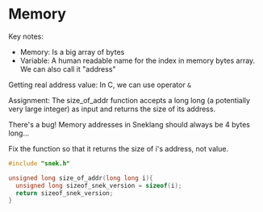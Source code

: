 # Memory

Key notes:

- Memory: Is a big array of bytes
- Variable: A human readable name for the index in memory bytes array. We can also call it "address"

Getting real address value: In C, we can use operator `&`

Assignment: The size_of_addr function accepts a long long (a potentially very large integer) as input and returns the size of its address.

There's a bug! Memory addresses in Sneklang should always be 4 bytes long...

Fix the function so that it returns the size of i's address, not value.

```c
#include "snek.h"

unsigned long size_of_addr(long long i){
  unsigned long sizeof_snek_version = sizeof(i);
  return sizeof_snek_version;
}
```
